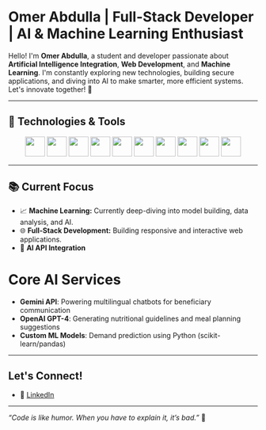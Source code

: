 #  Omer Abdulla | Full-Stack Developer | AI & Machine Learning Enthusiast

Hello! I'm **Omer Abdulla**, a student and developer passionate about **Artificial Intelligence Integration**, **Web Development**, and **Machine Learning**. I'm constantly exploring new technologies, building secure applications, and diving into AI to make smarter, more efficient systems. Let's innovate together! 🤖

---

## 🔧 Technologies & Tools

<p align="center">
  <img src="https://cdn.jsdelivr.net/gh/devicons/devicon/icons/typescript/typescript-original.svg" width="40" height="40"/> 
  <img src="https://cdn.jsdelivr.net/gh/devicons/devicon/icons/javascript/javascript-original.svg" width="40" height="40"/> 
  <img src="https://cdn.jsdelivr.net/gh/devicons/devicon/icons/python/python-original.svg" width="40" height="40"/> 
  <img src="https://cdn.jsdelivr.net/gh/devicons/devicon/icons/react/react-original.svg" width="40" height="40"/> 
  <img src="https://cdn.jsdelivr.net/gh/devicons/devicon/icons/nextjs/nextjs-original.svg" width="40" height="40"/> 
  <img src="https://cdn.jsdelivr.net/gh/devicons/devicon/icons/html5/html5-original.svg" width="40" height="40"/> 
  <img src="https://cdn.jsdelivr.net/gh/devicons/devicon/icons/css3/css3-original.svg" width="40" height="40"/> 
  <img src="https://cdn.jsdelivr.net/gh/devicons/devicon/icons/git/git-original.svg" width="40" height="40"/> 
  <img src="https://cdn.jsdelivr.net/gh/devicons/devicon/icons/supabase/supabase-original.svg" width="40" height="40"/> 
  <img src="https://cdn.jsdelivr.net/gh/devicons/devicon/icons/vscode/vscode-original.svg" width="40" height="40"/> 
  <p/>

---

## 📚 Current Focus

- 📈 **Machine Learning:** Currently deep-diving into model building, data analysis, and AI.
- 🌐 **Full-Stack Development:** Building responsive and interactive web applications.
-  🤖 **AI API Integration**
# **Core AI Services**
- **Gemini API**: Powering multilingual chatbots for beneficiary communication
- **OpenAI GPT-4**: Generating nutritional guidelines and meal planning suggestions
- **Custom ML Models**: Demand prediction using Python (scikit-learn/pandas)

---

##  Let's Connect!

- 💼 [LinkedIn](https://www.linkedin.com/in/omer-abdalla-2b7278339/)

---

_“Code is like humor. When you have to explain it, it’s bad.”_ 🚀
